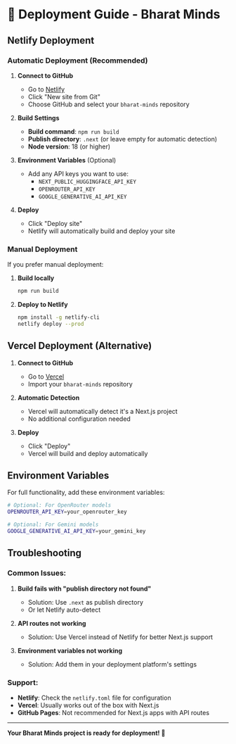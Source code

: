# 🚀 Deployment Guide - Bharat Minds

## Netlify Deployment

### Automatic Deployment (Recommended)

1. **Connect to GitHub**
   - Go to [Netlify](https://netlify.com)
   - Click "New site from Git"
   - Choose GitHub and select your `bharat-minds` repository

2. **Build Settings**
   - **Build command**: `npm run build`
   - **Publish directory**: `.next` (or leave empty for automatic detection)
   - **Node version**: 18 (or higher)

3. **Environment Variables** (Optional)
   - Add any API keys you want to use:
     - `NEXT_PUBLIC_HUGGINGFACE_API_KEY`
     - `OPENROUTER_API_KEY`
     - `GOOGLE_GENERATIVE_AI_API_KEY`

4. **Deploy**
   - Click "Deploy site"
   - Netlify will automatically build and deploy your site

### Manual Deployment

If you prefer manual deployment:

1. **Build locally**
   ```bash
   npm run build
   ```

2. **Deploy to Netlify**
   ```bash
   npm install -g netlify-cli
   netlify deploy --prod
   ```

## Vercel Deployment (Alternative)

1. **Connect to GitHub**
   - Go to [Vercel](https://vercel.com)
   - Import your `bharat-minds` repository

2. **Automatic Detection**
   - Vercel will automatically detect it's a Next.js project
   - No additional configuration needed

3. **Deploy**
   - Click "Deploy"
   - Vercel will build and deploy automatically

## Environment Variables

For full functionality, add these environment variables:

```bash
# Optional: For OpenRouter models
OPENROUTER_API_KEY=your_openrouter_key

# Optional: For Gemini models
GOOGLE_GENERATIVE_AI_API_KEY=your_gemini_key
```

## Troubleshooting

### Common Issues:

1. **Build fails with "publish directory not found"**
   - Solution: Use `.next` as publish directory
   - Or let Netlify auto-detect

2. **API routes not working**
   - Solution: Use Vercel instead of Netlify for better Next.js support

3. **Environment variables not working**
   - Solution: Add them in your deployment platform's settings

### Support:

- **Netlify**: Check the `netlify.toml` file for configuration
- **Vercel**: Usually works out of the box with Next.js
- **GitHub Pages**: Not recommended for Next.js apps with API routes

---

**Your Bharat Minds project is ready for deployment! 🎉**
